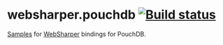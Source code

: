 # websharper.pouchdb [![Build status](https://ci.appveyor.com/api/projects/status/qm5j3uuyt6gbvx0a)](https://ci.appveyor.com/project/Jand42/samples-websharper-pouchdb)


[Samples][samp] for [WebSharper][ws] bindings for PouchDB.


[samp]: http://intellifactory.github.io/samples.websharper.pouchdb
[ws]: http://websharper.com/
